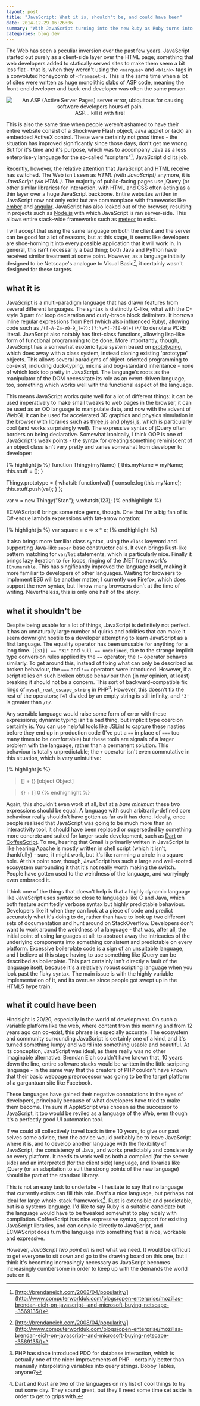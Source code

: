 ```yaml
---
layout: post
title: "JavaScript: What it is, shouldn't be, and could have been"
date: 2014-12-29 16:26:06
summary: "With JavaScript turning into the new Ruby as Ruby turns into the new Python I thought I'd give my piece as the Ghost of JavaScript Past, Present and Future."
categories: blog dev
---
```

The Web has seen a peculiar inversion over the past few years. JavaScript started out purely as a client-side layer over the HTML page; something that web developers added to statically served sites to make them seem a bit less flat - that is, when they weren't using the `<marquee>` and `<blink>` tags in a convoluted honeycomb of `<frameset>`s. This is the same time when a lot of sites were written as huge monolithic slabs of ASP code, meaning the front-end developer and back-end developer was often the same person.

<div style="text-align: center">
  <img alt="An ASP (Active Server Pages) server error, ubiquitous for causing software developers hours of pain." src="{{ site.baseurl }}/images/asp.png"/><br/>
  <span class="post-meta small">ASP... kill it with fire!</span>
</div>

This is also the same time when people weren't ashamed to have their entire website consist of a Shockwave Flash object, Java applet or (ack) an embedded ActiveX control. These were certainly not *good* times - the situation has improved significantly since those days, don't get me wrong. But for it's time and it's purpose, which was to accompany Java as a less enterprise-y language for the so-called "scripters"[^1], JavaScript did its job.

Recently, however, the relative attention that JavaScript and HTML receive has switched. The Web isn't seen as *HTML (with JavaScript)* anymore, it is *JavaScript (via HTML)*. The majority of public-facing pages use jQuery (or other similar libraries) for interaction, with HTML and CSS often acting as a thin layer over a huge JavaScript backbone. Entire websites written in JavaScript now not only exist but are commonplace with frameworks like [ember](http://emberjs.com/) and [angular](https://angularjs.org/). JavaScript has also leaked out of the browser, resulting in projects such as [Node.js](https://www.nodejs.org/) with which JavaScript is ran server-side. This allows entire stack-wide frameworks such as [meteor](https://www.meteor.com/) to exist.

I will accept that using the same language on both the client and the server can be good for a lot of reasons, but at this stage, it seems like developers are shoe-horning it into every possible application that it will work in. In general, this isn't necessarily a bad thing; both Java and Python have received similar treatment at some point. However, as a language initially designed to be Netscape's analogue to Visual Basic[^1], it certainly wasn't designed for these targets.

## what it is

JavaScript is a multi-paradigm language that has drawn features from several different languages. The syntax is distinctly C-like, what with the C-style 3 part `for` loop declaration and curly-brace block delimiters. It borrows inline regular expressions from Perl (which also influenced Ruby), allowing code such as `/([-A-Za-z0-9_]+?):(?:\w*(-?[0-9]+))*/` to denote a PCRE literal. JavaScript also notably has first-class functions, allowing lisp-like form of functional programming to be done. More importantly, though, JavaScript has a somewhat esoteric type system based on [prototyping](http://en.wikipedia.org/wiki/Prototype-based_programming), which does away with a class system, instead cloning existing 'prototype' objects. This allows several paradigms of object-oriented programming to co-exist, including duck-typing, mixins and bog-standard inheritance - none of which look too pretty in JavaScript. The language's roots as the manipulator of the DOM necessitate its role as an event-driven language, too, something which works well with the functional aspect of the language.

This means JavaScript works quite well for a lot of different things: it can be used imperatively to make small tweaks to web pages in the browser, it can be used as an OO language to manipulate data, and now with the advent of WebGL it can be used for accelerated 3D graphics and physics simulation in the browser with libraries such as [three.js](http://threejs.org/) and [physi.js](https://github.com/chandlerprall/Physijs), which is particularly cool (and works surprisingly well). The expressive syntax of jQuery often borders on being declarative. Somewhat ironically, I think OOP is one of JavaScript's weak points - the syntax for creating something reminiscent of an object class isn't very pretty and varies somewhat from developer to developer:

{% highlight js %}
function Thingy(myName) {
  this.myName = myName;
  this.stuff = [];
}

Thingy.prototype = {
  whatsit: function(val) {
    console.log(this.myName);
    this.stuff.push(val);
  }
};

var v = new Thingy("Stan");
v.whatsit(123);
{% endhighlight %}

ECMAScript 6 brings some nice gems, though. One that I'm a big fan of is C#-esque lambda expressions with fat-arrow notation:

{% highlight js %}
var square = x => x * x;
{% endhighlight %}

It also brings more familiar class syntax, using the `class` keyword and supporting Java-like `super` base constructor calls. It even brings Rust-like pattern matching for `var`/`let` statements, which is particularly nice. Finally it brings lazy iteration to `for` loops, ringing of the .NET framework's `IEnumerable`. This has singificantly improved the language itself, making it more familiar to developers of other languages. Waiting for browsers to implement ES6 will be another matter; I currently use Firefox, which does support the new syntax, but I know many browsers don't at the time of writing. Nevertheless, this is only one half of the story.

## what it shouldn't be

Despite being usable for a lot of things, JavaScript is definitely not perfect. It has an unnaturally large number of quirks and oddities that can make it seem downright hostile to a developer attempting to learn JavaScript as a first language. The equality operator has been unusable for anything for a long time. `[[31]] == "31"` and `null == undefined`, due to the strange implicit type conversion rules applied by the `==` operator; the `!=` operator behaves similarly. To get around this, instead of fixing what can only be described as broken behaviour, the `===` and `!==` operators were introduced. However, if a script relies on such broken obtuse behaviour then (in my opinion, at least) breaking it should not be a concern. This sort of backward-compatible fix rings of `mysql_real_escape_string` in PHP[^2]. However, this doesn't fix the rest of the operators; `[4]` divided by an empty string is still infinity, and `'3'` is greater than `/6/`.

Any sensible language would raise some form of error with these expressions; dynamic typing isn't a bad thing, but implicit type coercion certainly is. You can use helpful tools like [JSLint](http://www.jslint.com/) to capture these nasties before they end up in production code (I've put a `==` in place of `===` too many times to be comfortable) but these tools are signals of a larger problem with the language, rather than a permanent solution. This behaviour is totally unpredictable; the `+` operator isn't even commutative in this situation, which is very unintuitive:

{% highlight js %}
> [] + {}
[object Object]

> {} + []
0
{% endhighlight %}

Again, this shouldn't even work at all, but at a *bare minimum* these two expressions should be equal. A language with such arbitrarily-defined core behaviour really shouldn't have gotten as far as it has done. Ideally, once people realised that JavaScript was going to be much more than an interactivity tool, it should have been replaced or superseded by something more concrete and suited for larger-scale development, such as [Dart](https://www.dartlang.org/) or [CoffeeScript](https://www.dartlang.org/). To me, hearing that Gmail is primarily written in JavaScript is like hearing Apache is mostly written in shell script (which it isn't, thankfully) - sure, it might work, but it's like ramming a circle in a square hole. At this point now, though, JavaScript has such a large and well-rooted ecosystem surrounding it that it's not really worth making the switch. People have gotten used to the weirdness of the language, and worryingly even embraced it.

I think one of the things that doesn't help is that a highly dynamic language like JavaScript uses syntax so close to languages like C and Java, which both feature admittedly verbose syntax but highly predictable behaviour. Developers like it when they can look at a piece of code and predict accurately what it's doing to do, rather than have to look up two different sets of documentation and hunt around on StackOverflow. Developers don't want to work around the weirdness of a language - that was, after all, the initial point of using languages at all: to abstract away the intricacies of the underlying components into something consistent and predictable on every platform. Excessive boilerplate code is a sign of an unsuitable language, and I believe at this stage having to use something like jQuery can be described as boilerplate. This part certainly isn't directly a fault of the language itself, because it's a relatively robust scripting language when you look past the flaky syntax. The main issue is with the highly variable implementation of it, and its overuse since people got swept up in the HTML5 hype train.

## what it could have been

Hindsight is 20/20, especially in the world of development. On such a variable platform like the web, where content from this morning and from 12 years ago can co-exist, this phrase is especially accurate. The ecosystem and community surrounding JavaScript is certainly one of a kind, and it's turned something lumpy and weird into something usable and beautiful. At its conception, JavaScript was ideal, as there really was no other imaginable alternative. Brendan Eich couldn't have known that, 10 years down the line, entire software stacks would be written in the little scripting language - in the same way that the creators of PHP couldn't have known that their basic webpage preprocessor was going to be the target platform of a gargantuan site like Facebook.

These languages have gained their negative connotations in the eyes of developers, principally because of what developers have tried to make them become. I'm sure if AppleScript was chosen as the successor to JavaScript, it too would be reviled as a language of the Web, even though it's a perfectly good UI automation tool.

If we could all collectively travel back in time 10 years, to give our past selves some advice, then the advice would probably be to leave JavaScript where it is, and to develop another language with the flexibility of JavaScript, the consistency of Java, and works predictably and consistently on every platform. It needs to work well as both a compiled (for the server side) and an interpreted (for the client side) language, and libraries like jQuery (or an adaptation to suit the strong points of the new language) should be part of the standard library.

This is not an easy task to undertake - I hesitate to say that no language that currently exists can fill this role. Dart's a nice language, but perhaps not ideal for large whole-stack frameworks[^3]. Rust is extensible and predictable, but is a systems language. I'd like to say Ruby is a suitable candidate but the language would have to be tweaked somewhat to play nicely with compilation. CoffeeScript has nice expressive syntax, support for existing JavaScript libraries, and can compile directly to JavaScript, and ECMAScript does turn the language into something that is nice, workable and expressive.

However, *JavaScript two point oh* is not what we need. It would be difficult to get everyone to sit down and go to the drawing board on this one, but I think it's becoming increasingly necessary as JavaScript becomes increasingly cumbersome in order to keep up with the demands the world puts on it.

[^1]: [http://brendaneich.com/2008/04/popularity/](http://www.computerworlduk.com/blogs/open-enterprise/mozillas-brendan-eich-on-javascript--and-microsoft-buying-netscape--3569135/)  
[^2]: PHP has since introduced PDO for database interaction, which is actually one of the nicer improvements of PHP - certainly better than manually interpolating variables into query strings. Bobby Tables, anyone?  
[^3]: Dart and Rust are two of the languages on my list of cool things to try out some day. They sound great, but they'll need some time set aside in order to get to grips with.
